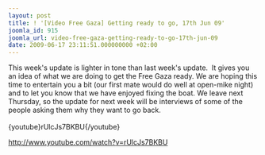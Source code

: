 ```yaml
---
layout: post
title: ! '[Video Free Gaza] Getting ready to go, 17th Jun 09'
joomla_id: 915
joomla_url: video-free-gaza-getting-ready-to-go-17th-jun-09
date: 2009-06-17 23:11:51.000000000 +02:00
---
```

<p>This week's update is lighter in tone than last week's update.  It gives you an idea of what we are doing to get the Free Gaza ready. We are hoping this time to entertain you a bit (our first mate would do well at open-mike night) and to let you know that we have enjoyed fixing the boat. We leave next Thursday, so the update for next week will be interviews of some of the people asking them why they want to go back.<br /> <br />{youtube}rUlcJs7BKBU{/youtube}</p>
<p><a href="http://www.youtube.com/watch?v=rUlcJs7BKBU" target="_blank">http://www.youtube.com/watch?<wbr />v=rUlcJs7BKBU</a></p>
